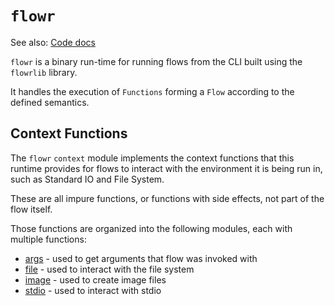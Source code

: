 # `flowr`

See also: [Code docs](http://andrewdavidmackenzie.github.io/flow/code/doc/flowr/index.html)

`flowr` is a binary run-time for running flows from the CLI built using the `flowrlib` library.

It handles the execution of `Functions` forming a `Flow` according to the defined semantics.

## Context Functions
The `flowr` `context` module implements the context functions that this runtime
provides for flows to interact with the environment it is being run in, such as Standard IO and File System.

These are all impure functions, or functions with side effects, not part of the flow itself.

Those functions are organized into the following modules, each with multiple functions:
* [args](../../flowr/src/cli/args/args.md) - used to get arguments that flow was invoked with
* [file](../../flowr/src/cli/file/file.md) - used to interact with the file system
* [image](../../flowr/src/cli/image/image.md) - used to create image files
* [stdio](../../flowr/src/cli/stdio/stdio.md) - used to interact with stdio